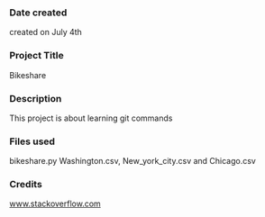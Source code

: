 

### Date created
created on July 4th

### Project Title
Bikeshare

### Description
This project is about learning git commands 

### Files used
bikeshare.py
Washington.csv, New_york_city.csv and Chicago.csv

### Credits
www.stackoverflow.com
